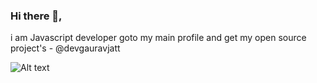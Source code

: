 ### Hi there 👋,
 i am Javascript developer goto my main profile and get my open source project's - @devgauravjatt

 ![Alt text](https://github.githubassets.com/assets/inbox-zero-86555dddc82e.svg)

